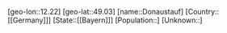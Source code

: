 ﻿---
location: [49.03,12.22]
type: City
tags:
- geo/City


SpocWebEntityId: 29838
isDeleted: false
confidential: public

---
[geo-lon::12.22]
[geo-lat::49.03]
[name::Donaustauf]
[Country::[[Germany]]]
[State::[[Bayern]]]
[Population::]
[Unknown::]

